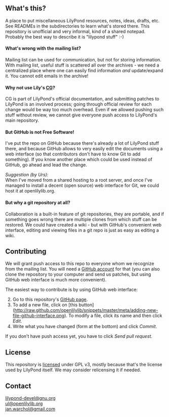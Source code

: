 What's this?
------------

A place to put miscellaneous LilyPond resources, notes, ideas, drafts, etc.
See READMEs in the subdirectories to learn what's stored there.
This repository is unofficial and very informal, kind of a shared notepad.
Probably the best way to describe it is "lilypond stuff" :-)

#### What's wrong with the mailing list?

Mailing list can be used for communication, but not for storing information.
With mailing list, useful stuff is scattered all over the archives -
we need a centralized place where one can easily find information
*and* update/expand it.  You cannot edit emails in the archive!

#### Why not use Lily's [CG](http://lilypond.org/doc/v2.19/Documentation/contributor/index.html)?

CG is part of LilyPond's official documentation, and submitting patches to LilyPond
is an involved process; going through official review for each change would be
way too much overhead.  Even if we allowed pushing such stuff without review,
we cannot give everyone push access to LilyPond's main repository.

#### But GitHub is not Free Software!

I've put the repo on GitHub because there's already a lot of LilyPond stuff there,
and because GitHub allows to very easily edit the documents using a web interface
(so that contributors don't have to know Git to add something).
If you know another place which could be used instead of GitHub, go ahead and lead
the change.

*Suggestion (by Urs):*  
When I've moved from a shared hosting to a root server, and once I've managed to install a
decent (open source) web interface for Git, we could host it at openlilylib.org.

#### But why a git repository at all?

Collaboration is a built-in feature of git repositories, they are portable,
and if something goes wrong there are multiple clones from which stuff can be restored.
We could have created a wiki - but with GitHub's convenient web interface, editing
and viewing files in a git repo is just as easy as editing a wiki.


Contributing
------------

We will grant push access to this repo to everyone whom we recognize from the
mailing list.  You will need a [GitHub account](http://github.com/) for that
(you can also clone the repository to your computer and send us patches, but
using GitHub web interface is much more convenient).

The easiest way to contribute is by using GitHub web interface:

2. Go to this repository's
[GitHub page](https://github.com/openlilylib/development-resources).
3. To add a new file, click on [this button]
(http://raw.github.com/openlilylib/snippets/master/meta/adding-new-file-github-interface.png).
To modify a file, click its name and then click _Edit_.
5. Write what you have changed (form at the bottom)
and click _Commit_.

If you don't have push access yet, you have to click _Send pull request_.


License
-------

This repository is [licensed](LICENSE) under GPL v3, mostly because
that's the license used by LilyPond itself.  We may consider relicensing
it if needed.


Contact
-------

[lilypond-devel@gnu.org](mailto:lilypond-devel@gnu.org)  
[ul@openlilylib.org](mailto:ul@openlilylib.org)  
[jan.warchol@gmail.com](mailto:jan.warchol@gmail.com)  
